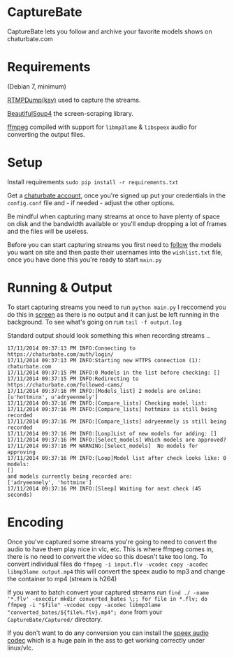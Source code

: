 CaptureBate
==========

CaptureBate lets you follow and archive your favorite models shows on chaturbate.com

Requirements
==========
(Debian 7, minimum)

[RTMPDump(ksv)](https://github.com/BurntSushi/rtmpdump-ksv) used to capture the streams.

[BeautifulSoup4](https://pypi.python.org/pypi/beautifulsoup4/4.3.2) the screen-scraping library.

[ffmpeg](https://www.ffmpeg.org/download.html) compiled with support for `libmp3lame` & `libspeex` audio for converting the output files.

Setup
===========

Install requirements `sudo pip install -r requirements.txt`

Get a [chaturbate account](https://chaturbate.com/accounts/register/), once you're signed up put your credentials in the `config.conf` file and - if needed - adjust the other options.

Be mindful when capturing many streams at once to have plenty of space on disk and the bandwidth available or you'll endup dropping a lot of frames and the files will be useless.

Before you can start capturing streams you first need to [follow](https://i.imgur.com/o9QyAVC.png) the models you want on site and then paste their usernames into the `wishlist.txt` file, once you have done this you're ready to start `main.py`

Running & Output
===========

To start capturing streams you need to run `python main.py` I reccomend you do this in [screen](https://www.gnu.org/software/screen/) as there is no output and it can just be left running in the background. To see what's going on run `tail -f output.log`

Standard output should look something this when recording streams ..

	17/11/2014 09:37:13 PM INFO:Connecting to https://chaturbate.com/auth/login/
	17/11/2014 09:37:13 PM INFO:Starting new HTTPS connection (1): chaturbate.com
	17/11/2014 09:37:15 PM INFO:0 Models in the list before checking: []
	17/11/2014 09:37:15 PM INFO:Redirecting to https://chaturbate.com/followed-cams/
	17/11/2014 09:37:16 PM INFO:[Models_list] 2 models are online: [u'hottminx', u'adryeenmely']
	17/11/2014 09:37:16 PM INFO:[Compare_lists] Checking model list:
	17/11/2014 09:37:16 PM INFO:[Compare_lists] hottminx is still being recorded
	17/11/2014 09:37:16 PM INFO:[Compare_lists] adryeenmely is still being recorded
	17/11/2014 09:37:16 PM INFO:[Loop]List of new models for adding: []
	17/11/2014 09:37:16 PM INFO:[Select_models] Which models are approved?
	17/11/2014 09:37:16 PM WARNING:[Select_models]  No models for approving
	17/11/2014 09:37:16 PM INFO:[Loop]Model list after check looks like: 0 models:
	[]
	and models currently being recorded are:
	['adryeenmely', 'hottminx']
	17/11/2014 09:37:16 PM INFO:[Sleep] Waiting for next check (45 seconds)

Encoding
===========

Once you've captured some streams you're going to need to convert the audio to have them play nice in vlc, etc. This is where ffmpeg comes in, there is no need to convert the video so this doesn't take too long. To convert individual files do `ffmpeg -i input.flv -vcodec copy -acodec libmp3lame output.mp4` this will convert the speex audio to mp3 and change the container to mp4 (stream is h264)

If you want to batch convert your captured streams run `find ./ -name '*.flv' -execdir mkdir converted_bates \;; for file in *.flv; do ffmpeg -i "$file" -vcodec copy -acodec libmp3lame "converted_bates/${file%.flv}.mp4"; done` from your `CaptureBate/Captured/` directory.

If you don't want to do any conversion you can install the [speex audio codec](http://speex.org/downloads/) which is a huge pain in the ass to get working correctly under linux/vlc.
